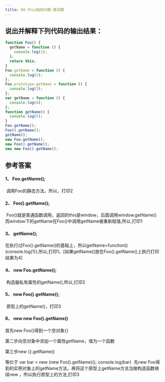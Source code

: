 ```yaml
---
title: 04.this指向问题-面试题
---
```

## 说出并解释下列代码的输出结果：

~~~JavaScript
function Foo() {
  getName = function () {
    console.log(1);
  };
  return this;
}
Foo.getName = function () {
  console.log(2);
};
Foo.prototype.getName = function () {
  console.log(3);
};
var getName = function () {
  console.log(4);
};
function getName() {
  console.log(5);
}
Foo.getName();
Foo().getName();
getName();
new Foo.getName();
new Foo().getName();
new new Foo().getName();
~~~

## 参考答案

#### 1、    Foo.getName();

​    调用Foo的静态方法，所以，打印2

#### 2、    Foo().getName();

​    Foo()就是普通函数调用，返回的this是window，后面调用window.getName()
​    而window下的getName在Foo()中调用getName被重新赋值,所以,打印1

#### 3、   getName();

​    在执行过Foo().getName()的基础上，所以getName=function(){console.log(1)},所以,打印1，[如果getName()放在Foo().getName()上执行打印结果为4]

#### 4、  new Foo.getName();

​    构造器私有属性的getName(),所以,打印2

#### 5、   new Foo().getName();

​    原型上的getName()，打印3

#### 6、   new new Foo().getName() 

首先new  Foo()得到一个空对象{}

第二步向空对象中添加一个属性getName，值为一个函数

第三步new {}.getName()   

等价于 var bar = new (new Foo().getName)();  console.log(bar)
​         先new Foo得到的实例对象上的getName方法，再将这个原型上getName方法当做构造函数继续new ，所以执行原型上的方法,打印3